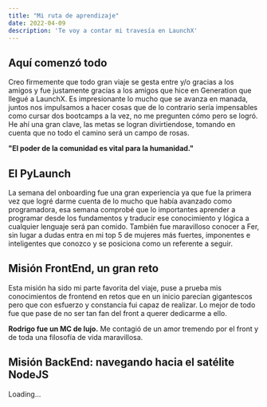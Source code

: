 ```yaml
---
title: "Mi ruta de aprendizaje"
date: 2022-04-09
description: 'Te voy a contar mi travesía en LaunchX'
---
```


## Aquí comenzó todo
Creo firmemente que todo gran viaje se gesta entre y/o gracias a los amigos y fue justamente gracias a los amigos que hice en Generation que llegué a LaunchX.
Es impresionante lo mucho que se avanza en manada, juntos nos impulsamos a hacer cosas que de lo contrario sería impensables como cursar dos bootcamps a la vez, no me pregunten cómo pero se logró. 
He ahí una gran clave, las metas se logran divirtiendose, tomando en cuenta que no todo el camino será un campo de rosas. 

**"El poder de la comunidad es vital para la humanidad."**

## El PyLaunch
La semana del onboarding fue una gran experiencia ya que fue la primera vez que logré darme cuenta de lo mucho que había avanzado como programadora, esa semana comprobé que lo importantes aprender a programar desde los fundamentos y traducir ese conocimiento y lógica a cualquier lenguaje será pan comido.
También fue maravilloso conocer a Fer, sin lugar a dudas entra en mi top 5 de mujeres más fuertes, imponentes e inteligentes que conozco y se posiciona como un referente a seguir. 

## Misión FrontEnd, un gran reto
Esta misión ha sido mi parte favorita del viaje, puse a prueba mis conocimientos de frontend en retos que en un inicio parecían gigantescos pero que con esfuerzo y constancia fui capaz de realizar.
Lo mejor de todo fue que pase de no ser tan fan del front a querer dedicarme a ello. 

**Rodrigo fue un MC de lujo.** Me contagió de un amor tremendo por el front y de toda una filosofía de vida maravillosa. 

## Misión BackEnd: navegando hacia el satélite NodeJS
Loading...
